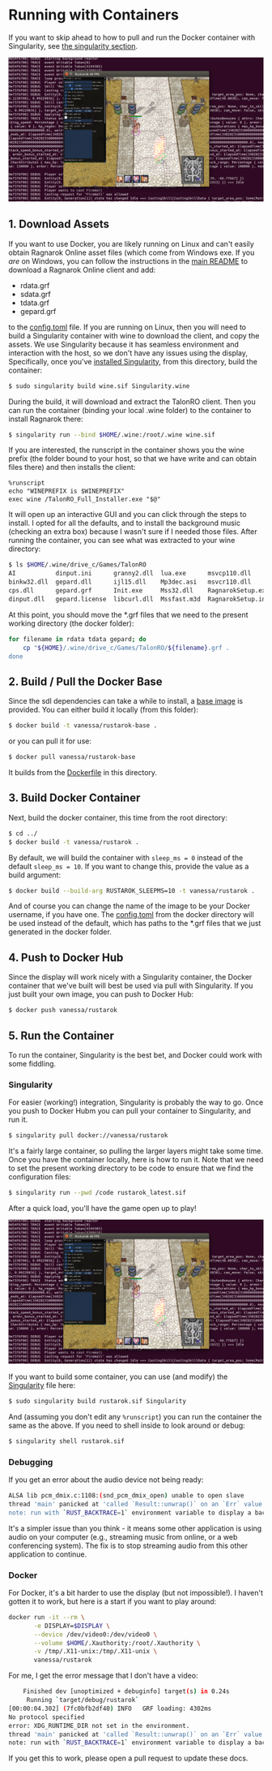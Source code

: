 # Running with Containers

If you want to skip ahead to how to pull and run the Docker container with
Singularity, see [the singularity section](#singularity).

![rustarok-in-singularity.png](rustarok-in-singularity.png)

## 1. Download Assets

If you want to use Docker, you are likely running on Linux and can't easily obtain
Ragnarok Online asset files (which come from Windows exe. If you *are* on Windows,
you can follow the instructions in the [main README](../README.md) to download 
a Ragnarok Online client and add:

 - rdata.grf
 - sdata.grf
 - tdata.grf
 - gepard.grf

to the [config.toml](../build/config.toml) file. If you are running on Linux, then you
will need to build a Singularity container with wine to download the client,
and copy the assets. We use Singularity because it has seamless environment and interaction
with the host, so we don't have any issues using the display, Specifically, 
once you've [installed Singularity](https://sylabs.io/guides/3.4/user-guide/installation.html),
from this directory, build the container:

```bash
$ sudo singularity build wine.sif Singularity.wine
```

During the build, it will download and extract the TalonRO client. Then you
can run the container (binding your local .wine folder) to the container to install
Ragnarok there:

```bash
$ singularity run --bind $HOME/.wine:/root/.wine wine.sif
```

If you are interested, the runscript in the container shows you the wine prefix (the
folder bound to your host, so that we have write and can obtain files there) and
then installs the client:

```
%runscript
echo "WINEPREFIX is $WINEPREFIX"
exec wine /TalonRO_Full_Installer.exe "$@"
```

It will open up an interactive GUI and you can click through the steps to install.
I opted for all the defaults, and to install the background music (checking an extra box)
because I wasn't sure if I needed those files. After running the container, you can
see what was extracted to your wine directory:

```bash
$ ls $HOME/.wine/drive_c/Games/TalonRO
AI           dinput.ini      granny2.dll  lua.exe      msvcp110.dll       rdata.grf  Setup.ini     TalonPatch.conf  tdata.grf      txmas.grf
binkw32.dll  gepard.dll      ijl15.dll    Mp3dec.asi   msvcr110.dll       savedata   skin          TalonPatch.exe   thallo.grf     unins000.dat
cps.dll      gepard.grf      Init.exe     Mss32.dll    RagnarokSetup.exe  sdata.grf  System        talo.nro         tmp.conf       unins000.exe
dinput.dll   gepard.license  libcurl.dll  Mssfast.m3d  RagnarokSetup.ini  Setup.exe  talonexe.exe  talonro.dat      tpalettes.grf
```

At this point, you should move the *.grf files that we need to the present working directory (the docker folder):

```bash
for filename in rdata tdata gepard; do
    cp "${HOME}/.wine/drive_c/Games/TalonRO/${filename}.grf .
done
```

## 2. Build / Pull the Docker Base

Since the sdl dependencies can take a while to install, a [base image](https://hub.docker.com/r/vanessa/rustarok-base) is provided. You can either build it locally (from this folder):

```bash
$ docker build -t vanessa/rustarok-base .
```

or you can pull it for use:

```bash
$ docker pull vanessa/rustarok-base
```

It builds from the [Dockerfile](Dockerfile) in this directory.

## 3. Build Docker Container

Next, build the docker container, this time from the root directory:

```bash
$ cd ../
$ docker build -t vanessa/rustarok .
```

By default, we will build the container with `sleep_ms = 0` instead of the default `sleep_ms = 10`.
If you want to change this, provide the value as a build argument:

```bash
$ docker build --build-arg RUSTAROK_SLEEPMS=10 -t vanessa/rustarok .
```

And of course you can change the name of the image to be your Docker username, if you have one.
The [config.toml](docker/config.toml) from the docker directory will be used instead
of the default, which has paths to the *.grf files that we just generated in the docker folder.


## 4. Push to Docker Hub

Since the display will work nicely with a Singularity container, the Docker container
that we've built will best be used via pull with Singularity. If you just built your
own image, you can push to Docker Hub:

```bash
$ docker push vanessa/rustarok
```

## 5. Run the Container

To run the container, Singularity is the best bet, and Docker could work with some fiddling.

### Singularity

For easier (working!) integration, Singularity is probably the way to go. Once you push to Docker Hubm you can pull your container to Singularity, and run it.

```bash
$ singularity pull docker://vanessa/rustarok
```

It's a fairly large container, so pulling the larger layers might take some time.
Once you have the container locally, here is how to run it. Note
that we need to set the present working directory to be code to ensure
that we find the configuration files:

```bash
$ singularity run --pwd /code rustarok_latest.sif
```

After a quick load, you'll have the game open up to play!

![rustarok-in-singularity.png](rustarok-in-singularity.png)

If you want to build some container, you can use (and modify) the [Singularity](Singularity) file here:

```bash
$ sudo singularity build rustarok.sif Singularity
```

And (assuming you don't edit any `%runscript`) you can run the container
the same as the above. If you need to shell inside to look around or debug:

```bash
$ singularity shell rustarok.sif
```

### Debugging

If you get an error about the audio device not being ready:

```bash
ALSA lib pcm_dmix.c:1108:(snd_pcm_dmix_open) unable to open slave
thread 'main' panicked at 'called `Result::unwrap()` on an `Err` value: "Audio device hasn\'t been opened"', src/libcore/result.rs:1084:5
note: run with `RUST_BACKTRACE=1` environment variable to display a backtrace.
```

It's a simpler issue than you think - it means some other application is using audio on your computer (e.g., streaming music from online, or a web conferencing system). The fix is to stop streaming audio from this other application to continue.

### Docker

For Docker, it's a bit harder to use the display (but not impossible!). I haven't gotten it to
work, but here is a start if you want to play around:

```bash
docker run -it --rm \
       -e DISPLAY=$DISPLAY \
       --device /dev/video0:/dev/video0 \
       --volume $HOME/.Xauthority:/root/.Xauthority \
       -v /tmp/.X11-unix:/tmp/.X11-unix \
       vanessa/rustarok
```

For me, I get the error message that I don't have a video:

```bash
    Finished dev [unoptimized + debuginfo] target(s) in 0.24s
     Running `target/debug/rustarok`
[00:00:04.302] (7fc0bfb2df40) INFO   GRF loading: 4302ms
No protocol specified
error: XDG_RUNTIME_DIR not set in the environment.
thread 'main' panicked at 'called `Result::unwrap()` on an `Err` value: "No available video device"', src/libcore/result.rs:1084:5
note: run with `RUST_BACKTRACE=1` environment variable to display a backtrace.
```

If you get this to work, please open a pull request to update these docs.
